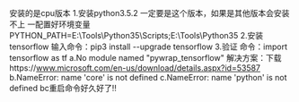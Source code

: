 安装的是cpu版本
1.安装python3.5.2
一定要是这个版本，如果是其他版本会安装不上
一配置好环境变量
PYTHON_PATH=E:\Tools\Python35\Scripts;E:\Tools\Python35
2.安装tensorflow
输入命令：pip3 install --upgrade tensorflow
3.验证
命令：import tensorflow as tf 
a.No module named "pywrap_tensorflow"
解决方案：下载https://www.microsoft.com/en-us/download/details.aspx?id=53587
b.NameError: name 'core' is not defined
c.NameError: name 'python' is not defined
bc重启命令好久好了!!
